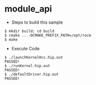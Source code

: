 # module_api

- Steps to build this sample

```
$ mkdir build; cd build
$ cmake .. -DCMAKE_PREFIX_PATH=/opt/rocm
$ make
```

- Execute Code
```
$ ./launchKernelHcc.hip.out
PASSED!
$ ./runKernel.hip.out
PASSED!
$ ./defaultDriver.hip.out
PASSED!
```